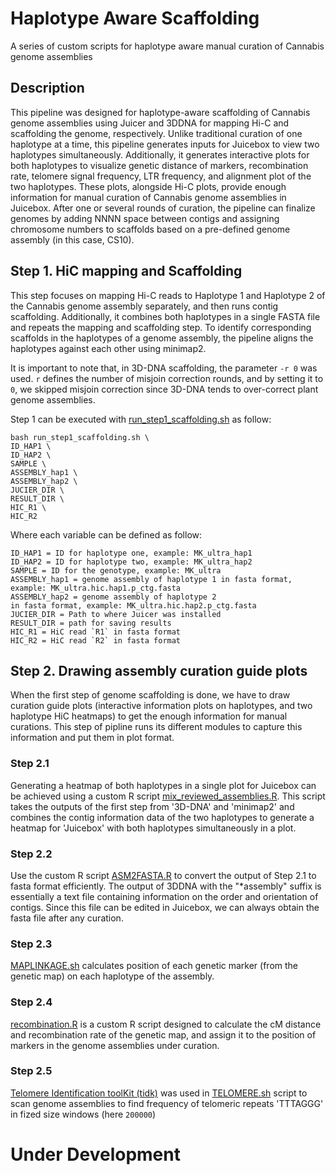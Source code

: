 # Haplotype Aware Scaffolding

A series of custom scripts for haplotype aware manual curation of Cannabis genome assemblies

## Description

This pipeline was designed for haplotype-aware scaffolding of Cannabis genome assemblies using Juicer and 3DDNA for mapping Hi-C and scaffolding the genome, respectively. Unlike traditional curation of one haplotype at a time, this pipeline generates inputs for Juicebox to view two haplotypes simultaneously. Additionally, it generates interactive plots for both haplotypes to visualize genetic distance of markers, recombination rate, telomere signal frequency, LTR frequency, and alignment plot of the two haplotypes. These plots, alongside Hi-C plots, provide enough information for manual curation of Cannabis genome assemblies in Juicebox. After one or several rounds of curation, the pipeline can finalize genomes by adding NNNN space between contigs and assigning chromosome numbers to scaffolds based on a pre-defined genome assembly (in this case, CS10).


## Step 1. HiC mapping and Scaffolding

This step focuses on mapping Hi-C reads to Haplotype 1 and Haplotype 2 of the Cannabis genome assembly separately, and then runs contig scaffolding. Additionally, it combines both haplotypes in a single FASTA file and repeats the mapping and scaffolding step. To identify corresponding scaffolds in the haplotypes of a genome assembly, the pipeline aligns the haplotypes against each other using minimap2.

It is important to note that, in 3D-DNA scaffolding, the parameter `-r 0` was used. `r` defines the number of misjoin correction rounds, and by setting it to `0`, we skipped misjoin correction since 3D-DNA tends to over-correct plant genome assemblies.

Step 1 can be executed with [run_step1_scaffolding.sh](https://github.com/m-jahani/haplotype_aware_scaffolding/blob/main/run_step1_scaffolding.sh) as follow:
```
bash run_step1_scaffolding.sh \
ID_HAP1 \ 
ID_HAP2 \ 
SAMPLE \
ASSEMBLY_hap1 \
ASSEMBLY_hap2 \
JUCIER_DIR \
RESULT_DIR \
HIC_R1 \
HIC_R2
```

Where each variable can be defined as follow:
```
ID_HAP1 = ID for haplotype one, example: MK_ultra_hap1
ID_HAP2 = ID for haplotype two, example: MK_ultra_hap2
SAMPLE = ID for the genotype, example: MK_ultra
ASSEMBLY_hap1 = genome assembly of haplotype 1 in fasta format, example: MK_ultra.hic.hap1.p_ctg.fasta
ASSEMBLY_hap2 = genome assembly of haplotype 2 
in fasta format, example: MK_ultra.hic.hap2.p_ctg.fasta
JUCIER_DIR = Path to where Juicer was installed
RESULT_DIR = path for saving results
HIC_R1 = HiC read `R1` in fasta format
HIC_R2 = HiC read `R2` in fasta format
```

## Step 2. Drawing assembly curation guide plots
When the first step of genome scaffolding is done, we have to  draw curation guide plots (interactive information plots on haplotypes, and two haplotype HiC heatmaps) to get the enough information for manual curations. This step of pipline runs its different modules to capture this information and put them in plot format.

### Step 2.1
Generating a heatmap of both haplotypes in a single plot for Juicebox can be achieved using a custom R script [mix_reviewed_assemblies.R](https://github.com/m-jahani/haplotype_aware_scaffolding/blob/main/mix_reviewed_assemblies.R). This script takes the outputs of the first step from '3D-DNA' and 'minimap2' and combines the contig information data of the two haplotypes to generate a heatmap for 'Juicebox' with both haplotypes simultaneously in a plot.

### Step 2.2
Use the custom R script [ASM2FASTA.R](https://github.com/m-jahani/haplotype_aware_scaffolding/blob/main/ASM2FASTA.R) to convert the output of Step 2.1 to fasta format efficiently. The output of 3DDNA with the "*assembly" suffix is essentially a text file containing information on the order and orientation of contigs. Since this file can be edited in Juicebox, we can always obtain the fasta file after any curation.

### Step 2.3
[MAPLINKAGE.sh](https://github.com/m-jahani/haplotype_aware_scaffolding/blob/main/MAPLINKAGE.sh) calculates position of each genetic marker (from the genetic map) on each haplotype of the assembly. 

### Step 2.4
[recombination.R](https://github.com/m-jahani/haplotype_aware_scaffolding/blob/main/recombination.R) is a custom R script designed to calculate the cM distance and recombination rate of the genetic map, and assign it to the position of markers in the genome assemblies under curation.

### Step 2.5

[Telomere Identification toolKit (tidk)](https://github.com/tolkit/telomeric-identifier) was used in [TELOMERE.sh](https://github.com/m-jahani/haplotype_aware_scaffolding/blob/main/TELOMERE.sh) script to scan genome assemblies to find frequency of telomeric repeats 'TTTAGGG' in fized size windows (here `200000`)

#                                           Under Development
